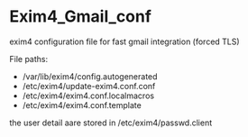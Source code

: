 # Exim4_Gmail_conf
exim4 configuration file for fast gmail integration (forced TLS)

File paths:

* /var/lib/exim4/config.autogenerated
* /etc/exim4/update-exim4.conf.conf
* /etc/exim4/exim4.conf.localmacros
* /etc/exim4/exim4.conf.template


the user detail aare stored in /etc/exim4/passwd.client



